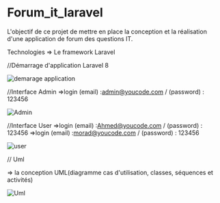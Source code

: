 # Forum_it_laravel

L'objectif de ce projet  de mettre en place la conception et la réalisation d'une application de forum des questions IT.

Technologies => Le framework Laravel

//Démarrage d'application  Laravel 8 

![demarage application ](https://user-images.githubusercontent.com/77145529/127753993-3ddeb78f-8b61-4302-8bda-e2561f564d1c.gif)

//Interface Admin
=>login (email) :admin@youcode.com / (password) : 123456


![Admin](https://user-images.githubusercontent.com/77145529/127754024-c97e6f2d-0b91-4f26-a3de-84dc6bddcc04.gif)





//Interface User
=>login (email) :Ahmed@youcode.com / (password) : 123456
=>login (email) :morad@youcode.com / (password) : 123456

![user](https://user-images.githubusercontent.com/77145529/127754048-12177af6-a4d9-441b-a87a-174e2d65bbde.gif)


// Uml 

=> la conception UML(diagramme cas d'utilisation, classes, séquences et activités) 

![Uml](https://user-images.githubusercontent.com/77145529/127754070-2a104982-2c41-485b-8a12-32dbede2466d.gif)
